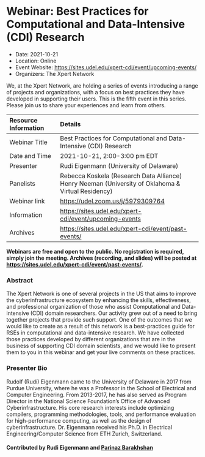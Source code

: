 # Webinar: Best Practices for Computational and Data-Intensive (CDI) Research

*	Date: 2021-10-21
*	Location: Online 
*	Event Website: https://sites.udel.edu/xpert-cdi/event/upcoming-events/
* Organizers: The Xpert Network

We, at the Xpert Network, are holding a series of events introducing a range of projects and organizations, with a focus on best practices they have developed in supporting their users. This is the fifth event in this series. Please join us to share your experiences and learn from others.	

| Resource Information  | Details
| :------------ | :------------ 
| Webinar Title  | Best Practices for Computational and Data-Intensive (CDI) Research 
| Date and Time | 2021-10-21, 2:00-3:00 pm EDT
| Presenter | Rudi Eigenmann (University of Delaware)
| Panelists | Rebecca Koskela (Research Data Alliance)<br>Henry Neeman (University of Oklahoma & Virtual Residency)
| Webinar link | https://udel.zoom.us/j/5979309764
| Information | https://sites.udel.edu/xpert-cdi/event/upcoming-events
| Archives | https://sites.udel.edu/xpert-cdi/event/past-events/

**Webinars are free and open to the public. No registration is required, simply join the meeting. Archives (recording, and slides) will be posted at https://sites.udel.edu/xpert-cdi/event/past-events/.**

### Abstract
The Xpert Network is one of several projects in the US that aims to improve the cyberinfrastructure ecosystem by enhancing the skills, effectiveness, and professional organization of those who assist Computational and Data-intensive (CDI) domain researchers. Our activity grew out of a need to bring together projects that provide such support. One of the outcomes that we would like to create as a result of this network is a best-practices guide for RSEs in computational and data-intensive research. We have collected those practices developed by different organizations that are in the business of supporting CDI domain scientists, and we would like to present them to you in this webinar and get your live comments on these practices.

### Presenter Bio
Rudolf (Rudi) Eigenmann came to the University of Delaware in 2017 from Purdue University, where he was a Professor in the School of Electrical and Computer Engineering. From 2013-2017, he has also served as Program Director in the National Science Foundation’s Office of Advanced Cyberinfrastructure. His core research interests include optimizing compilers, programming methodologies, tools, and performance evaluation for high-performance computing, as well as the design of cyberinfrastructure. Dr. Eigenmann received his Ph.D. in Electrical Engineering/Computer Science from ETH Zurich, Switzerland.

#### Contributed by Rudi Eigenmann and [Parinaz Barakhshan](https://github.com/parinaz2015)
